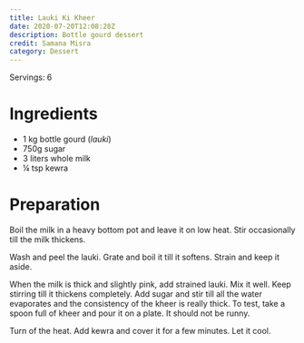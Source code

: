 ```yaml
---
title: Lauki Ki Kheer
date: 2020-07-20T12:08:28Z
description: Bottle gourd dessert
credit: Samana Misra
category: Dessert
---
```

Servings: 6

# Ingredients
* 1 kg bottle gourd (_lauki_)
* 750g sugar
* 3 liters whole milk
* ¼ tsp kewra

# Preparation
Boil the milk in a heavy bottom pot and leave it on low heat. Stir occasionally till the milk thickens.

Wash and peel the lauki. Grate and boil it till it softens. Strain and keep it aside.

When the milk is thick and slightly pink, add strained lauki. Mix it well. Keep stirring till it thickens completely. Add sugar and stir till all the water evaporates and the consistency of the kheer is really thick. To test, take a spoon full of kheer and pour it on a plate. It should not be runny.

Turn of the heat. Add kewra and cover it for a few minutes. Let it cool.
